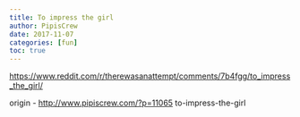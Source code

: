 ```yaml
---
title: To impress the girl
author: PipisCrew
date: 2017-11-07
categories: [fun]
toc: true
---
```


https://www.reddit.com/r/therewasanattempt/comments/7b4fgg/to_impress_the_girl/

origin - http://www.pipiscrew.com/?p=11065 to-impress-the-girl